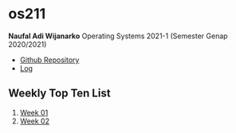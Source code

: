 # os211

**Naufal Adi Wijanarko**
Operating Systems 2021-1 (Semester Genap 2020/2021)

* [Github Repository](https://github.com/naufaladi35/os211/) 
* [Log](https://naufaladi35.github.io/os211/TXT/mylog.txt)

## Weekly Top Ten List
1. [Week 01](./W01/)
2. [Week 02](./W02/)
